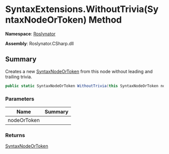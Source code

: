 # SyntaxExtensions\.WithoutTrivia\(SyntaxNodeOrToken\) Method

**Namespace**: [Roslynator](../../README.md)

**Assembly**: Roslynator\.CSharp\.dll

## Summary

Creates a new [SyntaxNodeOrToken](https://docs.microsoft.com/en-us/dotnet/api/microsoft.codeanalysis.syntaxnodeortoken) from this node without leading and trailing trivia\.

```csharp
public static SyntaxNodeOrToken WithoutTrivia(this SyntaxNodeOrToken nodeOrToken)
```

### Parameters

| Name | Summary |
| ---- | ------- |
| nodeOrToken | |

### Returns

[SyntaxNodeOrToken](https://docs.microsoft.com/en-us/dotnet/api/microsoft.codeanalysis.syntaxnodeortoken)

